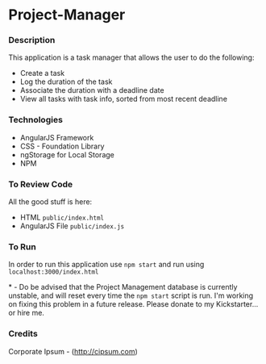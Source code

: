 # Project-Manager

### Description

This  application is a task manager that allows the user to do the following: 

* Create a task 
* Log the duration of the task
* Associate the duration with a deadline date 
* View all tasks with task info, sorted from most recent deadline 

### Technologies

* AngularJS Framework
* CSS - Foundation Library 
* ngStorage for Local Storage 
* NPM

### To Review Code

All the good stuff is here:
* HTML `public/index.html`
* AngularJS File `public/index.js`

### To Run 

In order to run this application use `npm start` and run using `localhost:3000/index.html`

\* - Do be advised that the Project Management database is currently unstable, and will reset every time the `npm start` script is run. I'm working on fixing this problem in a future release. Please donate to my Kickstarter... or hire me. 



### Credits 
  Corporate Ipsum - (http://cipsum.com) 